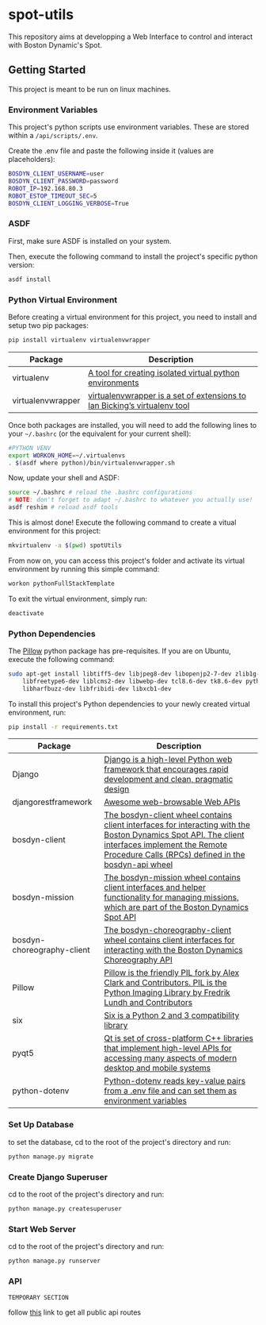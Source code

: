 # spot-utils

This repository aims at developping a Web Interface to control and interact with Boston Dynamic's Spot.

## Getting Started

This project is meant to be run on linux machines.

### Environment Variables

This project's python scripts use environment variables. These are stored within a ```/api/scripts/.env```.

Create the .env file and paste the following inside it (values are placeholders):

```bash
BOSDYN_CLIENT_USERNAME=user 
BOSDYN_CLIENT_PASSWORD=password
ROBOT_IP=192.168.80.3
ROBOT_ESTOP_TIMEOUT_SEC=5
BOSDYN_CLIENT_LOGGING_VERBOSE=True
```

### ASDF

First, make sure ASDF is installed on your system.

Then, execute the following command to install the project's specific python version:

```bash
asdf install
```

### Python Virtual Environment

Before creating a virtual environment for this project, you need to install and setup two pip packages:

```bash
pip install virtualenv virtualenvwrapper
```

|   Package             |   Description     |
|   ---                 |   ---             |
|   virtualenv          |   [A tool for creating isolated virtual python environments](https://pypi.org/project/virtualenv/)    |
|   virtualenvwrapper   |   [virtualenvwrapper is a set of extensions to Ian Bicking’s virtualenv tool](https://pypi.org/project/virtualenvwrapper/)    |

Once both packages are installed, you will need to add the following lines to your ```~/.bashrc``` (or the equivalent for your current shell):

```bash
#PYTHON VENV
export WORKON_HOME=~/.virtualenvs
. $(asdf where python)/bin/virtualenvwrapper.sh
```

Now, update your shell and ASDF:

```bash
source ~/.bashrc # reload the .bashrc configurations
# NOTE: don't forget to adapt ~/.bashrc to whatever you actually use!
asdf reshim # reload asdf tools
```

This is almost done! Execute the following command to create a vitual environment for this project:

```bash
mkvirtualenv -a $(pwd) spotUtils
```

From now on, you can access this project's folder and activate its virtual environment by running this simple command:

```bash
workon pythonFullStackTemplate
```

To exit the virtual environment, simply run: 
```bash
deactivate
```

### Python Dependencies

The [Pillow](https://pillow.readthedocs.io/en/stable/installation.html#building-on-macos) python package has pre-requisites. If you are on Ubuntu, execute the following command:

```bash
sudo apt-get install libtiff5-dev libjpeg8-dev libopenjp2-7-dev zlib1g-dev \
    libfreetype6-dev liblcms2-dev libwebp-dev tcl8.6-dev tk8.6-dev python3-tk \
    libharfbuzz-dev libfribidi-dev libxcb1-dev
```

To install this project's Python dependencies to your newly created virtual environment, run:

```bash
pip install -r requirements.txt
```

|   Package             |   Description     |
|   ---                 |   ---             |
|   Django              |   [Django is a high-level Python web framework that encourages rapid development and clean, pragmatic design](https://pypi.org/project/Django/)    |
|   djangorestframework |   [Awesome web-browsable Web APIs](https://pypi.org/project/djangorestframework/)    |
|   bosdyn-client       |   [The bosdyn-client wheel contains client interfaces for interacting with the Boston Dynamics Spot API. The client interfaces implement the Remote Procedure Calls (RPCs) defined in the bosdyn-api wheel](https://pypi.org/project/bosdyn-client/)    |
|   bosdyn-mission      |   [The bosdyn-mission wheel contains client interfaces and helper functionality for managing missions, which are part of the Boston Dynamics Spot API](https://pypi.org/project/bosdyn-mission/)    |
|   bosdyn-choreography-client  |   [The bosdyn-choreography-client wheel contains client interfaces for interacting with the Boston Dynamics Choreography API](https://pypi.org/project/bosdyn-choreography-client/)    |
|   Pillow  |   [Pillow is the friendly PIL fork by Alex Clark and Contributors. PIL is the Python Imaging Library by Fredrik Lundh and Contributors](https://pypi.org/project/Pillow/)    |
|   six  |   [Six is a Python 2 and 3 compatibility library](https://pypi.org/project/six/)    |
|   pyqt5  |   [Qt is set of cross-platform C++ libraries that implement high-level APIs for accessing many aspects of modern desktop and mobile systems](https://pypi.org/project/PyQt5/)    |
|   python-dotenv  |   [Python-dotenv reads key-value pairs from a .env file and can set them as environment variables](https://pypi.org/project/python-dotenv/)    |

### Set Up Database

to set the database, cd to the root of the project's directory and run:

```bash
python manage.py migrate
```

### Create Django Superuser

cd to the root of the project's directory and run:
```bash
python manage.py createsuperuser
```

### Start Web Server

cd to the root of the project's directory and run:
```bash
python manage.py runserver
```

### API

```TEMPORARY SECTION```

follow [this](http://127.0.0.1:8000/api/) link to get all public api routes